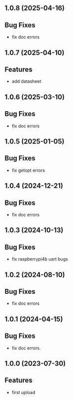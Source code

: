 ## 1.0.8 (2025-04-16)

## Bug Fixes

- fix doc errors

## 1.0.7 (2025-04-10)

## Features

- add datasheet

## 1.0.6 (2025-03-10)

## Bug Fixes

- fix doc errors

## 1.0.5 (2025-01-05)

## Bug Fixes

- fix getopt errors

## 1.0.4 (2024-12-21)

## Bug Fixes

- fix doc errors

## 1.0.3 (2024-10-13)

## Bug Fixes

- fix raspberrypi4b uart bugs

## 1.0.2 (2024-08-10)

## Bug Fixes

- fix doc errors

## 1.0.1 (2024-04-15)

## Bug Fixes

- fix doc errors.

## 1.0.0 (2023-07-30)

## Features

- first upload

